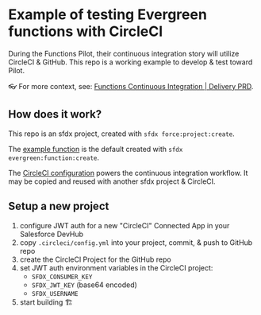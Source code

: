 # Example of testing Evergreen functions with CircleCI

During the Functions Pilot, their continuous integration story will utilize CircleCI & GitHub. This repo is a working example to develop & test toward Pilot.

👓 For more context, see: [Functions Continuous Integration | Delivery PRD](https://salesforce.quip.com/cJASAvjPQV8k#WEBACAAqmIJ).

## How does it work?

This repo is an sfdx project, created with `sfdx force:project:create`.

The [example function](functions/ExampleFunction/) is the default created with `sfdx evergreen:function:create`.

The [CircleCI configuration](.circleci/config.yml) powers the continuous integration workflow. It may be copied and reused with another sfdx project & CircleCI.

## Setup a new project

1. configure JWT auth for a new "CircleCI" Connected App in your Salesforce DevHub
1. copy `.circleci/config.yml` into your project, commit, & push to GitHub repo
1. create the CircleCI Project for the GitHub repo
1. set JWT auth environment variables in the CircleCI project:
    - `SFDX_CONSUMER_KEY`
    - `SFDX_JWT_KEY` (base64 encoded)
    - `SFDX_USERNAME`
1. start building 🏗
